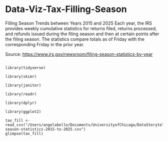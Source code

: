 # Data-Viz-Tax-Filling-Season
Filling Season Trends between Years 2015 and 2025
Each year, the IRS provides weekly cumulative statistics for returns filed, returns processed, and refunds issued during the filing season and then at certain points after the filing season. The statistics compare totals as of Friday with the corresponding Friday in the prior year.

Source: https://www.irs.gov/newsroom/filing-season-statistics-by-year
```{r tax fill}

library(tidyverse)

library(skimr)

library(janitor)

library(readr)

library(dplyr)

library(ggplot2)

tax_fill <- read_csv("/Users/angelabello/Documents/UniversityofChicago/DataStorytelling/DataAnalysis/R/Project_TaxFill/filing-season-statistics-2015-to-2025.csv")
glimpse(tax_fill)
